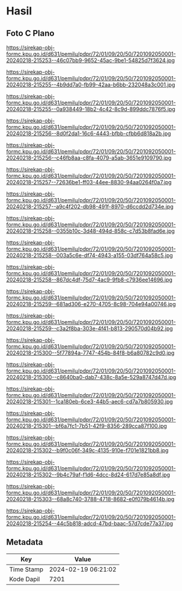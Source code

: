 # Hasil

## Foto C Plano

https://sirekap-obj-formc.kpu.go.id/d631/pemilu/pdpr/72/01/09/20/50/7201092050001-20240218-215253--46c07bb9-9652-45ac-9be1-54825d7f3624.jpg

https://sirekap-obj-formc.kpu.go.id/d631/pemilu/pdpr/72/01/09/20/50/7201092050001-20240218-215255--4b9dd7a0-fb99-42aa-b6bb-232048a3c001.jpg

https://sirekap-obj-formc.kpu.go.id/d631/pemilu/pdpr/72/01/09/20/50/7201092050001-20240218-215255--0a938449-18b2-4c42-8c9d-899ddc7876f5.jpg

https://sirekap-obj-formc.kpu.go.id/d631/pemilu/pdpr/72/01/09/20/50/7201092050001-20240218-215256--8d0f2da1-16c6-4443-bfbb-cfbb6d818a2b.jpg

https://sirekap-obj-formc.kpu.go.id/d631/pemilu/pdpr/72/01/09/20/50/7201092050001-20240218-215256--c46fb8aa-c8fa-4079-a5ab-3651e9109790.jpg

https://sirekap-obj-formc.kpu.go.id/d631/pemilu/pdpr/72/01/09/20/50/7201092050001-20240218-215257--72636be1-ff03-44ee-8830-94aa0264f0a7.jpg

https://sirekap-obj-formc.kpu.go.id/d631/pemilu/pdpr/72/01/09/20/50/7201092050001-20240218-215257--a9c4f202-db98-491f-8970-d6ccdd2d734e.jpg

https://sirekap-obj-formc.kpu.go.id/d631/pemilu/pdpr/72/01/09/20/50/7201092050001-20240218-215258--0355b10c-3d48-494d-858c-c7d53b8fad6e.jpg

https://sirekap-obj-formc.kpu.go.id/d631/pemilu/pdpr/72/01/09/20/50/7201092050001-20240218-215258--003a5c6e-df74-4943-a155-03df764a58c5.jpg

https://sirekap-obj-formc.kpu.go.id/d631/pemilu/pdpr/72/01/09/20/50/7201092050001-20240218-215258--867dc4df-75d7-4ac9-9fb8-c7936ee14696.jpg

https://sirekap-obj-formc.kpu.go.id/d631/pemilu/pdpr/72/01/09/20/50/7201092050001-20240218-215259--681ad306-e270-4705-8c98-704e94a00746.jpg

https://sirekap-obj-formc.kpu.go.id/d631/pemilu/pdpr/72/01/09/20/50/7201092050001-20240218-215259--c3a2f8ba-303e-4f41-b813-290570d04b92.jpg

https://sirekap-obj-formc.kpu.go.id/d631/pemilu/pdpr/72/01/09/20/50/7201092050001-20240218-215300--5f77894a-7747-454b-84f8-b6a80782c9d0.jpg

https://sirekap-obj-formc.kpu.go.id/d631/pemilu/pdpr/72/01/09/20/50/7201092050001-20240218-215300--c8640ba0-dab7-438c-8a5e-529a8747d47d.jpg

https://sirekap-obj-formc.kpu.go.id/d631/pemilu/pdpr/72/01/09/20/50/7201092050001-20240218-215301--1ca180eb-6ce3-44b5-aec6-cd7a7b805930.jpg

https://sirekap-obj-formc.kpu.go.id/d631/pemilu/pdpr/72/01/09/20/50/7201092050001-20240218-215301--bf6a7fc1-7b51-42f9-8356-289cca87f100.jpg

https://sirekap-obj-formc.kpu.go.id/d631/pemilu/pdpr/72/01/09/20/50/7201092050001-20240218-215302--b9f0c06f-349c-4135-910e-f701e1821bb8.jpg

https://sirekap-obj-formc.kpu.go.id/d631/pemilu/pdpr/72/01/09/20/50/7201092050001-20240218-215302--9b4c79af-f1d6-4dcc-8d24-617d7e85a8df.jpg

https://sirekap-obj-formc.kpu.go.id/d631/pemilu/pdpr/72/01/09/20/50/7201092050001-20240218-215303--68a8c740-3788-4718-8682-e0f079b4614b.jpg

https://sirekap-obj-formc.kpu.go.id/d631/pemilu/pdpr/72/01/09/20/50/7201092050001-20240218-215254--44c5b818-adcd-47bd-baac-57d7cde77a37.jpg


## Metadata

| Key        | Value               |
| ---------- | ------------------- |
| Time Stamp | 2024-02-19 06:21:02 |
| Kode Dapil | 7201                |



